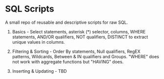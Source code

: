 # SQL Scripts
A small repo of reusable and descriptive scripts for raw SQL.

1. Basics - Select statements, asterisk (*) selector, columns, WHERE statements, AND/OR qualifiers, NOT qualifiers, DISTINCT to extract unique values in columns.

2. Filtering & Sorting - Order By statements, Null qualifiers, RegEX patterns, Wildcards, Between & IN qualifiers and Groups. "WHERE" does not work with aggregate functions but "HAVING" does.

3. Inserting & Updating - TBD